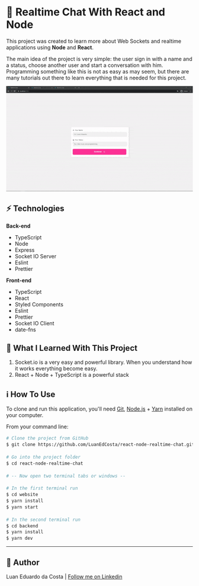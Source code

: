 # :speech_balloon: Realtime Chat With React and Node

This project was created to learn more about Web Sockets and realtime applications using **Node** and **React**.

The main idea of the project is very simple: the user sign in with a name and a status, choose another user and start a conversation with him. Programming something like this is not as easy as may seem, but there are many tutorials out there to learn everything that is needed for this project.

<img src="preview.gif" alt="App Preview" />

## :zap: Technologies

**Back-end**

- TypeScript
- Node
- Express
- Socket IO Server
- Eslint
- Prettier

**Front-end**

- TypeScript
- React
- Styled Components
- Eslint
- Prettier
- Socket IO Client
- date-fns

## :rocket: What I Learned With This Project

1. Socket.io is a very easy and powerful library. When you understand how it works everything become easy.
2. React + Node + TypeScript is a powerful stack

## :information_source: How To Use

To clone and run this application, you'll need [Git][git], [Node.js][nodejs] + [Yarn][yarn] installed on your computer.

From your command line:

```bash
# Clone the project from GitHub
$ git clone https://github.com/LuanEdCosta/react-node-realtime-chat.git

# Go into the project folder
$ cd react-node-realtime-chat

# -- Now open two terminal tabs or windows --

# In the first terminal run
$ cd website
$ yarn install
$ yarn start

# In the second terminal run
$ cd backend
$ yarn install
$ yarn dev
```

---

## :man: Author

Luan Eduardo da Costa | [Follow me on Linkedin](https://www.linkedin.com/in/luaneducosta/)

[git]: https://git-scm.com
[nodejs]: https://nodejs.org/
[yarn]: https://yarnpkg.com/
